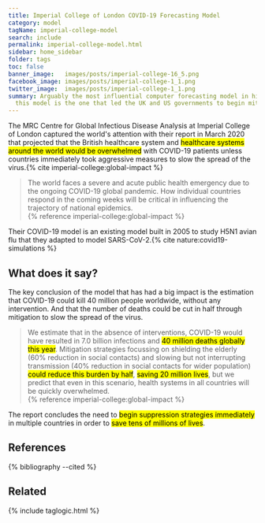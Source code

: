 ```yaml
---
title: Imperial College of London COVID-19 Forecasting Model
category: model
tagName: imperial-college-model
search: include
permalink: imperial-college-model.html
sidebar: home_sidebar
folder: tags
toc: false
banner_image:   images/posts/imperial-college-16_5.png
facebook_image: images/posts/imperial-college-1_1.png
twitter_image:  images/posts/imperial-college-1_1.png
summary: Arguably the most influential computer forecasting model in history,
  this model is the one that led the UK and US governments to begin mitigation measures.
---
```


The MRC Centre for Global Infectious Disease Analysis at Imperial College of London captured the world's attention with their report in March 2020 that projected that the British healthcare system and <mark>healthcare systems around the world would be overwhelmed</mark> with COVID-19 patients unless countries immediately took aggressive measures to slow the spread of the virus.{% cite imperial-college:global-impact %}

<blockquote class="blockquote">
The world faces a severe and acute public health emergency due to the ongoing COVID-19 global pandemic. How individual countries respond in the coming weeks will be critical in influencing the trajectory of national epidemics.
<footer>{% reference imperial-college:global-impact %}</footer>
</blockquote>

Their COVID-19 model is an existing model built in 2005 to study H5N1 avian
flu that they adapted to model SARS-CoV-2.{% cite nature:covid19-simulations %}  

## What does it say?

The key conclusion of the model that has had a big impact is the estimation that COVID-19 could kill 40 million people worldwide, without any intervention.  And that the number of deaths could be cut in half through mitigation to slow the spread of the virus.

<blockquote class="blockquote">
We estimate that in the absence of interventions, COVID-19 would have resulted in 7.0 billion infections and <mark>40 million deaths globally this year</mark>. Mitigation strategies focussing on shielding the elderly (60% reduction in social contacts) and slowing but not interrupting transmission (40% reduction in social contacts for wider population) <mark>could reduce this burden by half</mark>, <mark>saving 20 million lives</mark>, but we predict that even in this scenario, health systems in all countries will be quickly overwhelmed.
<footer>{% reference imperial-college:global-impact %}</footer>
</blockquote>

The report concludes the need to <mark>begin suppression strategies immediately</mark> in multiple countries in order to <mark>save tens of millions of lives</mark>.

<!-- ## What does it _NOT_ say?

## Strengths

## Weaknesses -->

<h2>References</h2>

{% bibliography --cited %}

## Related

{% include taglogic.html %}
